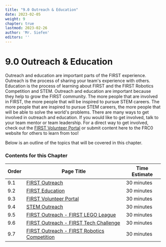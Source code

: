 ```yaml
---
title: "9.0 Outreach & Education"
date: 2023-02-05
weight: 9
chapter: true
lastmod: 2023-02-26
author: 'Mr. Siefen'
editors: ''
---
```


# 9.0 Outreach & Education

Outreach and education are important parts of the FIRST experience. Outreach is the process of sharing your team's experience with others. Education is the process of learning about FIRST and the FIRST Robotics Competition and STEM. Outreach and education are important because they help to grow the FIRST community. The more people that are involved in FIRST, the more people that will be inspired to pursue STEM careers. The more people that are inspired to pursue STEM careers, the more people that will be able to solve the world's problems. There are many ways to get involved in outreach and education. If you would like to get involved, talk to your team mentor or team leadership. For a direct way to get involved, check out the [FIRST Volunteer Portal](https://my.usfirst.org/volunteer/) or submit content here to the FRC0 website for others to learn from too!

Below is an outline of the topics that will be covered in this chapter.

### Contents for this Chapter

| Order | Page Title | Time Estimate |
| --- | --- | --- |
| 9.1 | [FIRST Outreach](/outreach_education/outreach) | 30 minutes |
| 9.2 | [FIRST Education](/outreach_education/education) | 30 minutes |
| 9.3 | [FIRST Volunteer Portal](/outreach_education/volunteer_portal) | 30 minutes |
| 9.4 | [STEM Outreach](/outreach_education/stem_outreach) | 30 minutes |
| 9.5 | [FIRST Outreach - FIRST LEGO League](/outreach_education/fll) | 30 minutes |
| 9.6 | [FIRST Outreach - FIRST Tech Challenge](/outreach_education/ftc) | 30 minutes |
| 9.7 | [FIRST Outreach - FIRST Robotics Competition](/outreach_education/frc) | 30 minutes |
